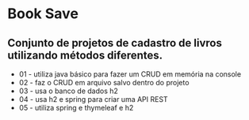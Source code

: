 
# Book Save

## Conjunto de projetos de cadastro de livros utilizando métodos diferentes.

* 01 - utiliza java básico para fazer um CRUD em memória na console
* 02 - faz o CRUD em arquivo salvo dentro do projeto
* 03 - usa o banco de dados h2
* 04 - usa h2 e spring para criar uma API REST
* 05 - utiliza spring e thymeleaf e h2
